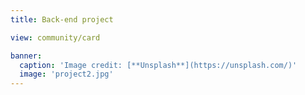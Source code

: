 ```yaml
---
title: Back-end project

view: community/card

banner:
  caption: 'Image credit: [**Unsplash**](https://unsplash.com/)'
  image: 'project2.jpg'
---
```

